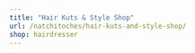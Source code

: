 ```yaml
---
title: "Hair Kuts & Style Shop"
url: /natchitoches/hair-kuts-and-style-shop/
shop: hairdresser
---
```

